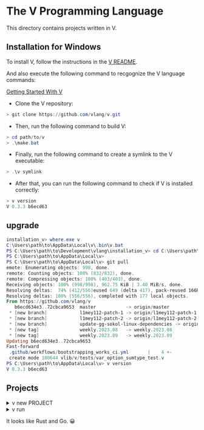 # The V Programming Language

This directory contains projects written in V.

## Installation for Windows

To install V, follow the instructions in the [V README](https://github.com/vlang/v#installing-v-from-source).

And also execute the following command to recgognize the V language commands:

[Getting Started With V](https://blog.vlang.io/getting-started-with-v/)

- Clone the V repository:

``` PowerShell
> git clone https://github.com/vlang/v.git
```

- Then, run the following command to build V:

``` PowerShell
> cd path/to/v
> .\make.bat
```

- Finally, run the following command to create a symlink to the V executable:

``` PowerShell
> .\v symlink
```

- After that, you can run the following command to check if V is installed correctly:

``` PowerShell
> v version
V 0.3.3 b6ecd63
```

## upgrade

``` PowerShell
installation_v> where.exe v
C:\Users\path\to\AppData\Local\v\.bin\v.bat
PS C:\Users\path\to\Development\vlang\installation_v> cd C:\Users\path\to\AppData\Local\v
PS C:\Users\path\to\AppData\Local\v>
PS C:\Users\path\to\AppData\Local\v> git pull
emote: Enumerating objects: 998, done.
remote: Counting objects: 100% (832/832), done.
remote: Compressing objects: 100% (403/403), done.
Receiving objects: 100% (998/998), 962.75 KiB | 3.40 MiB/s, done.
Resolving deltas:  74% (412/556)eused 649 (delta 417), pack-reused 166Resolving deltas:  32% (178/556)
Resolving deltas: 100% (556/556), completed with 177 local objects.
From https://github.com/vlang/v
   b6ecd634e3..72cbca9653  master           -> origin/master
 * [new branch]            l1mey112-patch-1 -> origin/l1mey112-patch-1
 * [new branch]            l1mey112-patch-2 -> origin/l1mey112-patch-2
 * [new branch]            update-gg-sokol-linux-dependencies -> origin/update-gg-sokol-linux-dependencies
 * [new tag]               weekly.2023.08   -> weekly.2023.08
 * [new tag]               weekly.2023.09   -> weekly.2023.09
Updating b6ecd634e3..72cbca9653
Fast-forward
 .github/workflows/bootstrapping_works_ci.yml       |    4 +-
 create mode 100644 vlib/v/tests/var_option_sumtype_test.v
PS C:\Users\path\to\AppData\Local\v> v version
V 0.3.3 b6ecd63
```

## Projects

<details>
<summary>v new PROJECT</summary>

``` PowerShell
> v new hello_vlang
Input your project description: Input your project version: (0.0.0)
Input your project license: (MIT)
Initialising ...
Complete!
```

``` PowerShell
> cd hello_vlang
> ls

    Directory: C:\Users\path\to\Development\vlang\v_projects\hello_vlang

Mode                 LastWriteTime         Length Name
----                 -------------         ------ ----
d----          2023/02/07    22:30                src
-a---          2023/02/07    22:30            139 .editorconfig
-a---          2023/02/07    22:30            148 .gitattributes
-a---          2023/02/07    22:30            246 .gitignore
-a---          2023/02/07    22:30            106 v.mod
```

</details>

<details>
<summary>v run</summary>

``` PowerShell
> v run .\src\main.v
Hello from v lang!
```

</details>

It looks like Rust and Go. 😀
